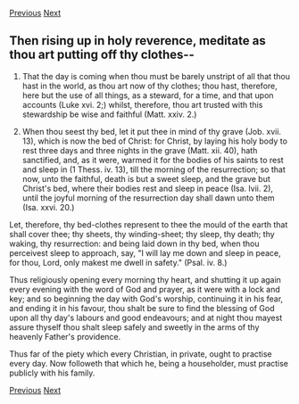 <p>
  <a class="prev" href="10.html">Previous</a>
  <a class="next" href="12.html">Next</a>
</p>

## Then rising up in holy reverence, meditate as thou art putting off thy clothes--

1. That the day is coming when thou must be barely unstript of all that
thou hast in the world, as thou art now of thy clothes; thou hast,
therefore, here but the use of all things, as a steward, for a time,
and that upon accounts (Luke xvi. 2;) whilst, therefore, thou art
trusted with this stewardship be wise and faithful (Matt. xxiv. 2.)

2. When thou seest thy bed, let it put thee in mind of thy grave (Job.
xvii. 13), which is now the bed of Christ: for Christ, by laying his
holy body to rest three days and three nights in the grave (Matt. xii.
40), hath sanctified, and, as it were, warmed it for the bodies of his
saints to rest and sleep in (1 Thess. iv. 13), till the morning of the
resurrection; so that now, unto the faithful, death is but a sweet
sleep, and the grave but Christ's bed, where their bodies rest and
sleep in peace (Isa. lvii. 2), until the joyful morning of the
resurrection day shall dawn unto them (Isa. xxvi. 20.)

Let, therefore, thy bed-clothes represent to thee the mould of the
earth that shall cover thee; thy sheets, thy winding-sheet; thy sleep,
thy death; thy waking, thy resurrection: and being laid down in thy
bed, when thou perceivest sleep to approach, say, "I will lay me down
and sleep in peace, for thou, Lord, only makest me dwell in safety."
(Psal. iv. 8.)

Thus religiously opening every morning thy heart, and shutting it up
again every evening with the word of God and prayer, as it were with a
lock and key; and so beginning the day with God's worship, continuing
it in his fear, and ending it in his favour, thou shalt be sure to find
the blessing of God upon all thy day's labours and good endeavours; and
at night thou mayest assure thyself thou shalt sleep safely and sweetly
in the arms of thy heavenly Father's providence.

Thus far of the piety which every Christian, in private, ought to
practise every day. Now followeth that which he, being a householder,
must practise publicly with his family.

<p>
  <a class="prev" href="10.html">Previous</a>
  <a class="next" href="12.html">Next</a>
</p>

